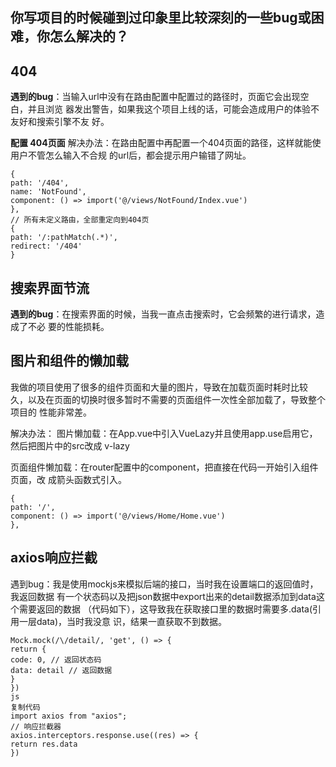 ## 你写项目的时候碰到过印象里比较深刻的一些bug或困难，你怎么解决的？

## 404

**遇到的bug**：当输入url中没有在路由配置中配置过的路径时，页面它会出现空白，并且浏览
器发出警告，如果我这个项目上线的话，可能会造成用户的体验不友好和搜索引擎不友
好。

**配置 404页面**
解决办法：在路由配置中再配置一个404页面的路径，这样就能使用户不管怎么输入不合规
的url后，都会提示用户输错了网址。

```dotnetcli
{
path: '/404',
name: 'NotFound',
component: () => import('@/views/NotFound/Index.vue')
},
// 所有未定义路由，全部重定向到404页
{
path: '/:pathMatch(.*)',
redirect: '/404'
}
```

## 搜索界面节流

**遇到的bug**：在搜索界面的时候，当我一直点击搜索时，它会频繁的进行请求，造成了不必
要的性能损耗。

## 图片和组件的懒加载

我做的项目使用了很多的组件页面和大量的图片，导致在加载页面时耗时比较
久，以及在页面的切换时很多暂时不需要的页面组件一次性全部加载了，导致整个项目的
性能非常差。

解决办法：
图片懒加载：在App.vue中引入VueLazy并且使用app.use启用它，然后把图片中的src改成
v-lazy

页面组件懒加载：在router配置中的component，把直接在代码一开始引入组件页面，改
成箭头函数式引入。

```dotnetcli
{
path: '/',
component: () => import('@/views/Home/Home.vue')
},
```

## axios响应拦截

遇到bug：我是使用mockjs来模拟后端的接口，当时我在设置端口的返回值时，我返回数据
有一个状态码以及把json数据中export出来的detail数据添加到data这个需要返回的数据
（代码如下），这导致我在获取接口里的数据时需要多.data(引用一层data)，当时我没意
识，结果一直获取不到数据。

```Vue
Mock.mock(/\/detail/, 'get', () => {
return {
code: 0, // 返回状态码
data: detail // 返回数据
}
})
js
复制代码
import axios from "axios";
// 响应拦截器
axios.interceptors.response.use((res) => {
return res.data
})

```
